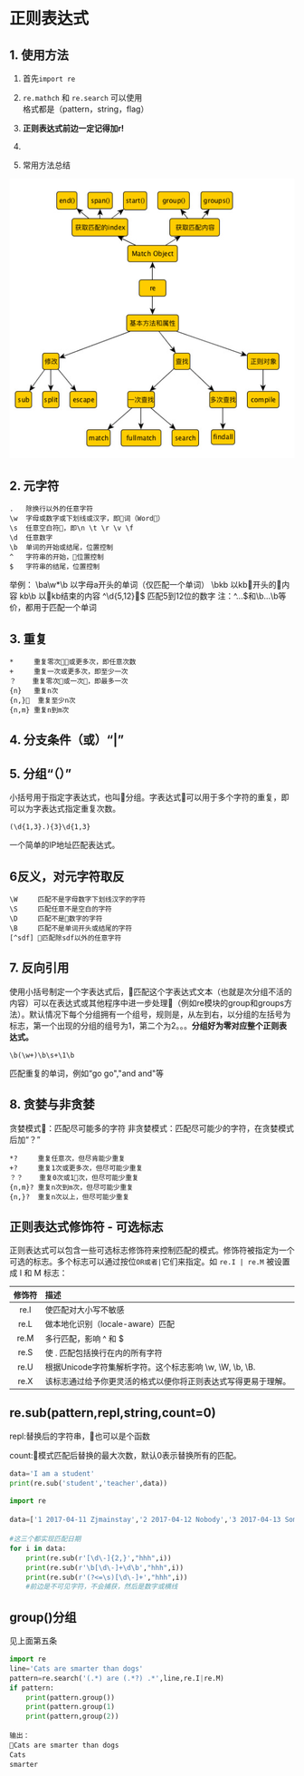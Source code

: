 # 正则表达式

## 1. 使用方法

1. 首先`import re`

2. `re.mathch` 和 `re.search` 可以使用  
格式都是（pattern，string，flag）

3. __正则表达式前边一定记得加r!__

4. 

5. 常用方法总结

![Alt](zhengze.jpg)

## 2. 元字符

```shell
.   除换行以外的任意字符
\w  字母或数字或下划线或汉字，即词（Word）
\s  任意空白符，即\n \t \r \v \f
\d  任意数字
\b  单词的开始或结尾，位置控制
^   字符串的开始，位置控制
$   字符串的结尾，位置控制
```

举例：
\ba\w*\b 以字母a开头的单词（仅匹配一个单词）
\bkb  以kb开头的内容
kb\b  以kb结束的内容
^\d{5,12}$ 匹配5到12位的数字
注：^...$和\b...\b等价，都用于匹配一个单词

## 3. 重复

```shell
*     重复零次或更多次，即任意次数
+     重复一次或更多次，即至少一次
？    重复零次或一次，即最多一次
{n}   重复n次
{n,}  重复至少n次
{n,m} 重复n到m次
```

## 4. 分支条件（或）“|”

## 5. 分组“（）”

小括号用于指定字表达式，也叫分组。字表达式可以用于多个字符的重复，即可以为字表达式指定重复次数。

```shell
(\d{1,3}.){3}\d{1,3}
```

一个简单的IP地址匹配表达式。

## 6反义，对元字符取反

```shell
\W     匹配不是字母数字下划线汉字的字符
\S     匹配任意不是空白的字符
\D     匹配不是数字的字符
\B     匹配不是单词开头或结尾的字符
[^sdf] 匹配除sdf以外的任意字符
```

## 7. 反向引用

使用小括号制定一个字表达式后，匹配这个字表达式文本（也就是次分组不活的内容）可以在表达式或其他程序中进一步处理（例如re模块的group和groups方法）。默认情况下每个分组拥有一个组号，规则是，从左到右，以分组的左括号为标志，第一个出现的分组的组号为1，第二个为2。。。__分组好为零对应整个正则表达式。__

```shell
\b(\w+)\b\s+\1\b
```

匹配重复的单词，例如“go go","and and"等

## 8. 贪婪与非贪婪

贪婪模式：匹配尽可能多的字符
非贪婪模式：匹配尽可能少的字符，在贪婪模式后加“？”

```shell
*?     重复任意次，但尽肯能少重复
+?     重复1次或更多次，但尽可能少重复
？？    重复0次或1次，但尽可能少重复
{n,m}? 重复n次到m次，但尽可能少重复
{n,}?  重复n次以上，但尽可能少重复
```

## 正则表达式修饰符 - 可选标志

正则表达式可以包含一些可选标志修饰符来控制匹配的模式。修饰符被指定为一个可选的标志。多个标志可以通过按位`OR或者|`它们来指定。如 `re.I | re.M` 被设置成 I 和 M 标志：

修饰符|描述
|:-:|:-|
re.I|使匹配对大小写不敏感
re.L|做本地化识别（locale-aware）匹配
re.M|多行匹配，影响 ^ 和 $
re.S|使 . 匹配包括换行在内的所有字符
re.U|根据Unicode字符集解析字符。这个标志影响 \w, \W, \b, \B.
re.X|该标志通过给予你更灵活的格式以便你将正则表达式写得更易于理解。

## re.sub(pattern,repl,string,count=0)

repl:替换后的字符串，也可以是个函数

count:模式匹配后替换的最大次数，默认0表示替换所有的匹配。

```python
data='I am a student'
print(re.sub('student','teacher',data))
```

```python
import re

data=['1 2017-04-11 Zjmainstay','2 2017-04-12 Nobody','3 2017-04-13 Somebody']

#这三个都实现匹配日期
for i in data:
    print(re.sub(r'[\d\-]{2,}',"hhh",i))
    print(re.sub(r'\b[\d\-]+\d\b',"hhh",i))
    print(re.sub(r'(?<=\s)[\d\-]+',"hhh",i))
    #前边是不可见字符，不会捕获，然后是数字或横线
```

## group()分组

见上面第五条

```python
import re
line='Cats are smarter than dogs'
pattern=re.search('(.*) are (.*?) .*',line,re.I|re.M)
if pattern:
    print(pattern.group())
    print(pattern.group(1)
    print(pattern,group(2))

输出：
Cats are smarter than dogs
Cats
smarter
```